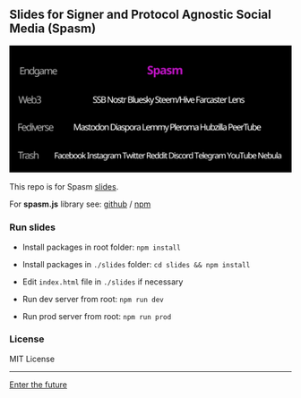 ## Slides for Signer and Protocol Agnostic Social Media (Spasm)

![spasm](https://github.com/degenrocket/spasm/blob/f00b5d86a7309a35867413293bbd95d9041077a5/static/pyramid-black.png?raw=true)

This repo is for Spasm [slides](https://slides.spasm.network).

For **spasm.js** library see: 
[github](https://github.com/degenrocket/spasm.js) /
[npm](https://www.npmjs.com/package/spasm.js)

### Run slides

- Install packages in root folder: `npm install`

- Install packages in `./slides` folder: `cd slides && npm install`

- Edit `index.html` file in `./slides` if necessary

- Run dev server from root: `npm run dev`

- Run prod server from root: `npm run prod`

### License

MIT License

---

[Enter the future](https://slides.spasm.network)
